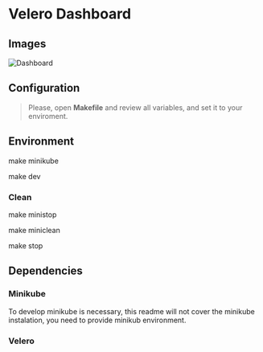 # Velero Dashboard

## Images
![Dashboard](https://github.com/klinux/velero-dashboard/blob/master/images/dashboard.png)

## Configuration
> Please, open **Makefile** and review all variables, and set it to your enviroment.

## Environment
make minikube

make dev

### Clean
make ministop

make miniclean

make stop

## Dependencies

### Minikube
To develop minikube is necessary, this readme will not cover the minikube instalation, you need to provide minikub environment.

### Velero

